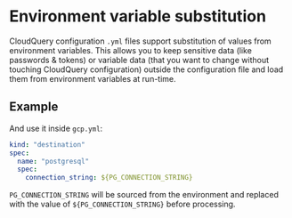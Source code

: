 # Environment variable substitution

CloudQuery configuration `.yml` files support substitution of values
from environment variables. This allows you to keep sensitive data (like passwords & tokens) or variable data (that you want to change without touching CloudQuery configuration) outside the configuration file and load them from environment variables at run-time.

## Example

And use it inside `gcp.yml`:

```yaml
kind: "destination"
spec:
  name: "postgresql"
  spec:
    connection_string: ${PG_CONNECTION_STRING}
```

`PG_CONNECTION_STRING` will be sourced from the environment and replaced with the value of `${PG_CONNECTION_STRING}` before processing.
